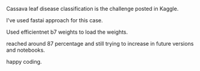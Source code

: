 Cassava leaf disease classification is the challenge posted in Kaggle.

I've used fastai approach for this case.

Used efficientnet b7 weights to load the weights.

reached around 87 percentage and still trying to increase in future versions and notebooks.

happy coding.
